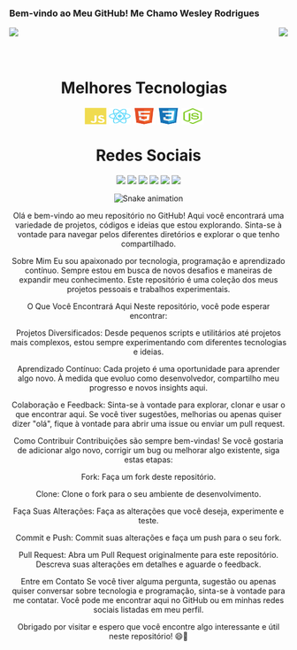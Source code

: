 ### Bem-vindo ao Meu GitHub! Me Chamo Wesley Rodrigues
<div>
  <img  height="180em" src="https://github-readme-stats.vercel.app/api?username=dev-ley&show_icons=true&theme=great-gatsby&include_all_commits=true&count_private=true"/>
  <img align="right" height="180em" src="https://github-readme-stats.vercel.app/api/top-langs/?username=dev-ley&layout=compact&langs_count=16&theme=great-gatsby"/>
</div>

<br>

<div  align="center"> 
  <div style="display: inline_block"><br>
    <h1 align="center">Melhores Tecnologias</h1>
    <img align="center" height="30" width="40" alt="js-icon"  src="https://raw.githubusercontent.com/devicons/devicon/master/icons/javascript/javascript-plain.svg">
    <img align="center" height="30" width="40" alt="react-icon" src="https://raw.githubusercontent.com/devicons/devicon/master/icons/react/react-original.svg">
    <img align="center" height="30" width="40" alt="html-icon" src="https://raw.githubusercontent.com/devicons/devicon/master/icons/html5/html5-original.svg">
    <img align="center" height="30" width="40" alt="css-icon" src="https://raw.githubusercontent.com/devicons/devicon/master/icons/css3/css3-original.svg">
    <img align="center" height="30" width="40" alt="nodejs-icon" src="https://raw.githubusercontent.com/devicons/devicon/master/icons/nodejs/nodejs-original.svg">
   </div>
    
  
  <h1 align="center">Redes Sociais</h1>
  <div> 
  <a href="https://www.youtube.com/channel/UC_-uuuZbY0AAt9CViNzvc-Q" target="_blank"><img src="https://img.shields.io/badge/YouTube-FF0000?style=for-the-badge&logo=youtube&logoColor=white" target="_blank"></a>
  <a href="https://instagram.com/rafaballerini" target="_blank"><img src="https://img.shields.io/badge/-Instagram-%23E4405F?style=for-the-badge&logo=instagram&logoColor=white" target="_blank"></a>
 	<a href="https://www.twitch.tv/rafaballerinii" target="_blank"><img src="https://img.shields.io/badge/Twitch-9146FF?style=for-the-badge&logo=twitch&logoColor=white" target="_blank"></a>
 <a href="https://discord.gg/wagxzStdcR" target="_blank"><img src="https://img.shields.io/badge/Discord-7289DA?style=for-the-badge&logo=discord&logoColor=white" target="_blank"></a> 
  <a href = "mailto:contatorafaballerini@gmail.com"><img src="https://img.shields.io/badge/-Gmail-%23333?style=for-the-badge&logo=gmail&logoColor=white" target="_blank"></a>
  <a href="https://www.linkedin.com/in/rafaella-ballerini-45875016a" target="_blank"><img src="https://img.shields.io/badge/-LinkedIn-%230077B5?style=for-the-badge&logo=linkedin&logoColor=white" target="_blank"></a> 
  
</div>

![Snake animation](https://github.com/LuigiGF/LuigiGF/blob/output/github-contribution-grid-snake.svg)

Olá e bem-vindo ao meu repositório no GitHub! Aqui você encontrará uma variedade de projetos, códigos e ideias que estou explorando. Sinta-se à vontade para navegar pelos diferentes diretórios e explorar o que tenho compartilhado.

Sobre Mim
Eu sou apaixonado por tecnologia, programação e aprendizado contínuo. Sempre estou em busca de novos desafios e maneiras de expandir meu conhecimento. Este repositório é uma coleção dos meus projetos pessoais e trabalhos experimentais.

O Que Você Encontrará Aqui
Neste repositório, você pode esperar encontrar:

Projetos Diversificados: Desde pequenos scripts e utilitários até projetos mais complexos, estou sempre experimentando com diferentes tecnologias e ideias.

Aprendizado Contínuo: Cada projeto é uma oportunidade para aprender algo novo. À medida que evoluo como desenvolvedor, compartilho meu progresso e novos insights aqui.

Colaboração e Feedback: Sinta-se à vontade para explorar, clonar e usar o que encontrar aqui. Se você tiver sugestões, melhorias ou apenas quiser dizer "olá", fique à vontade para abrir uma issue ou enviar um pull request.

Como Contribuir
Contribuições são sempre bem-vindas! Se você gostaria de adicionar algo novo, corrigir um bug ou melhorar algo existente, siga estas etapas:

Fork: Faça um fork deste repositório.

Clone: Clone o fork para o seu ambiente de desenvolvimento.

Faça Suas Alterações: Faça as alterações que você deseja, experimente e teste.

Commit e Push: Commit suas alterações e faça um push para o seu fork.

Pull Request: Abra um Pull Request originalmente para este repositório. Descreva suas alterações em detalhes e aguarde o feedback.

Entre em Contato
Se você tiver alguma pergunta, sugestão ou apenas quiser conversar sobre tecnologia e programação, sinta-se à vontade para me contatar. Você pode me encontrar aqui no GitHub ou em minhas redes sociais listadas em meu perfil.

Obrigado por visitar e espero que você encontre algo interessante e útil neste repositório! 😄🚀
